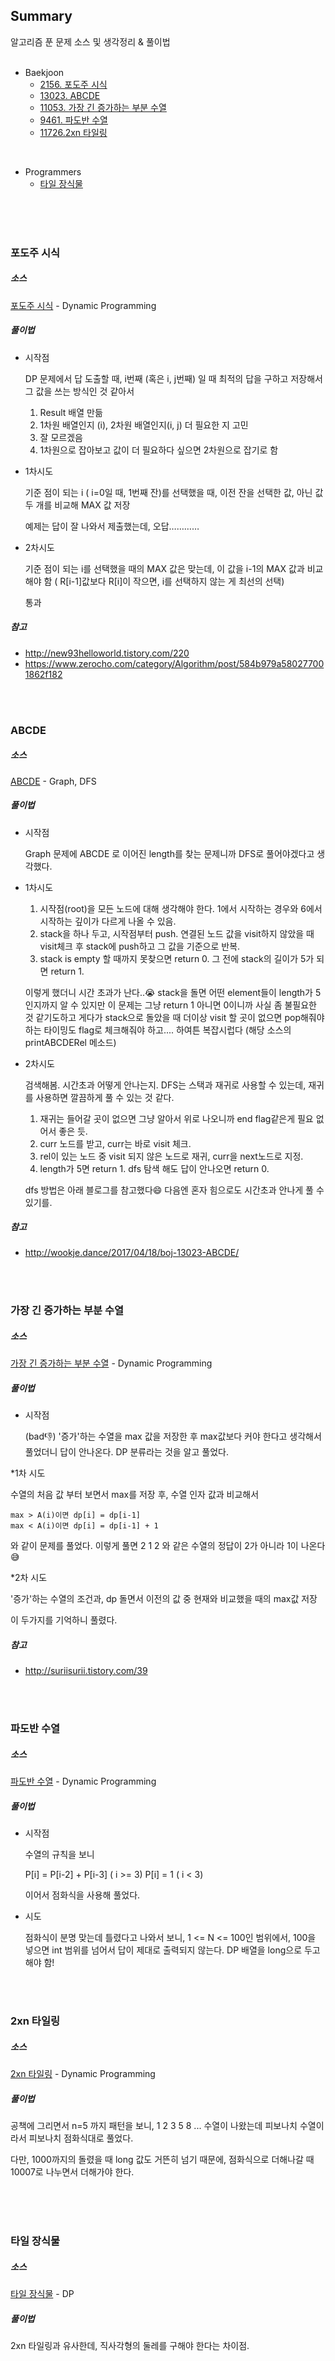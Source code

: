## Summary
알고리즘 푼 문제 소스 및 생각정리 & 풀이법
<br/>
<br/>

- Baekjoon
  * [2156. 포도주 시식](#포도주-시식)
  * [13023. ABCDE](#ABCDE)
  * [11053. 가장 긴 증가하는 부분 수열](#가장-긴-증가하는-부분-수열)
  * [9461. 파도반 수열](#파도반-수열)
  * [11726.2xn 타일링](#2xn-타일링)
  
<br/>

- Programmers
  * [타일 장식물](#타일-장식물)

<br/>
<br/>
<br/>

### 포도주 시식

##### 소스
[포도주 시식](https://github.com/heeyeah/AlgorithmPractice/blob/master/HeeyeahNote/src/baekjoon/P2156_drinkWine.java) - Dynamic Programming

##### 풀이법
* 시작점
  
  DP 문제에서 답 도출할 때, i번째 (혹은 i, j번째) 일 때 최적의 답을 구하고 저장해서 그 값을 쓰는 방식인 것 같아서
  
  1. Result 배열 만듦
  2. 1차원 배열인지 (i), 2차원 배열인지(i, j) 더 필요한 지 고민
  3. 잘 모르겠음
  4. 1차원으로 잡아보고 값이 더 필요하다 싶으면 2차원으로 잡기로 함

* 1차시도
  
  기준 점이 되는 i ( i=0일 때, 1번째 잔)를 선택했을 때, 이전 잔을 선택한 값, 아닌 값 두 개를 비교해 MAX 값 저장
	
  예제는 답이 잘 나와서 제출했는데, 오답…………


* 2차시도

	기준 점이 되는 i를 선택했을 때의 MAX 값은 맞는데, 이 값을 i-1의 MAX 값과 비교해야 함 ( R[i-1]값보다 R[i]이 작으면, i를 선택하지 않는 게 최선의 선택)
  
  통과

##### 참고
- http://new93helloworld.tistory.com/220
- https://www.zerocho.com/category/Algorithm/post/584b979a580277001862f182


<br/><br/>


### ABCDE

##### 소스
[ABCDE](https://github.com/heeyeah/AlgorithmPractice/blob/master/HeeyeahNote/src/baekjoon/P13023_ABCDE.java) - Graph, DFS

##### 풀이법
* 시작점

  Graph 문제에 ABCDE 로 이어진 length를 찾는 문제니까 DFS로 풀어야겠다고 생각했다.
  
* 1차시도

  1. 시작점(root)을 모든 노드에 대해 생각해야 한다. 1에서 시작하는 경우와 6에서 시작하는 깊이가 다르게 나올 수 있음.
  2. stack을 하나 두고, 시작점부터 push. 연결된 노드 값을 visit하지 않았을 때 visit체크 후 stack에 push하고 그 값을 기준으로 반복.
  3. stack is empty 할 때까지 못찾으면 return 0. 그 전에 stack의 길이가 5가 되면 return 1.
  
  이렇게 했더니 시간 초과가 난다..😭
  stack을 돌면 어떤 element들이 length가 5인지까지 알 수 있지만 이 문제는 그냥 return 1 아니면 0이니까 사실 좀 불필요한 것 같기도하고
  게다가 stack으로 돌았을 때 더이상 visit 할 곳이 없으면 pop해줘야 하는 타이밍도 flag로 체크해줘야 하고.... 하여튼 복잡시럽다 (해당 소스의 printABCDERel 메소드)

* 2차시도

  검색해봄. 시간초과 어떻게 안나는지. DFS는 스택과 재귀로 사용할 수 있는데, 재귀를 사용하면 깔끔하게 풀 수 있는 것 같다.
  
  1. 재귀는 들어갈 곳이 없으면 그냥 알아서 위로 나오니까 end flag같은게 필요 없어서 좋은 듯.
  2. curr 노드를 받고, curr는 바로 visit 체크.
  3. rel이 있는 노드 중 visit 되지 않은 노드로 재귀, curr을 next노드로 지정.
  4. length가 5면 return 1. dfs 탐색 해도 답이 안나오면 return 0.

  dfs 방법은 아래 블로그를 참고했다😄 다음엔 혼자 힘으로도 시간초과 안나게 풀 수 있기를.
  
##### 참고
- http://wookje.dance/2017/04/18/boj-13023-ABCDE/

<br/><br/>



### 가장 긴 증가하는 부분 수열

##### 소스
[가장 긴 증가하는 부분 수열](https://github.com/heeyeah/AlgorithmPractice/blob/master/HeeyeahNote/src/baekjoon/P11053_LongSequence.java) - Dynamic Programming

##### 풀이법
* 시작점
  
  (bad👎) '증가'하는 수열을 max 값을 저장한 후 max값보다 커야 한다고 생각해서 풀었더니 답이 안나온다. DP 분류라는 것을 알고 풀었다.
  
*1차 시도

  수열의 처음 값 부터 보면서 max를 저장 후, 수열 인자 값과 비교해서 
  
	max > A(i)이면 dp[i] = dp[i-1]
	max < A(i)이면 dp[i] = dp[i-1] + 1
	  
  와 같이 문제를 풀었다.
  이렇게 풀면 2 1 2 와 같은 수열의 정답이 2가 아니라 1이 나온다😅
  
*2차 시도

  '증가'하는 수열의 조건과, dp 돌면서 이전의 값 중 현재와 비교했을 때의 max값 저장
  
  이 두가지를 기억하니 풀렸다.
  
 
##### 참고
- http://suriisurii.tistory.com/39

<br/><br/>

### 파도반 수열

##### 소스
[파도반 수열](https://github.com/heeyeah/AlgorithmPractice/blob/master/HeeyeahNote/src/baekjoon/P9461_WaveSequence.java) - Dynamic Programming


##### 풀이법

* 시작점

  수열의 규칙을 보니
  
	P[i] = P[i-2] + P[i-3] ( i >= 3)
	P[i] = 1 					 ( i < 3)
	
  이어서 점화식을 사용해 풀었다.
  
* 시도
  
  점화식이 분명 맞는데 틀렸다고 나와서 보니, 1 <= N <= 100인 범위에서, 100을 넣으면 int 범위를 넘어서 답이 제대로 출력되지 않는다. DP 배열을 long으로 두고 해야 함!
  
 <br/><br/>
 
 
### 2xn 타일링

##### 소스
[2xn 타일링](https://github.com/heeyeah/AlgorithmPractice/blob/master/HeeyeahNote/src/baekjoon/P11726_2xnTiling.java) - Dynamic Programming

##### 풀이법

공책에 그리면서 n=5 까지 패턴을 보니, 1 2 3 5 8 ... 수열이 나왔는데 피보나치 수열이라서 피보나치 점화식대로 풀었다.

다만, 1000까지의 돌렸을 때 long 값도 거뜬히 넘기 때문에, 점화식으로 더해나갈 때 10007로 나누면서 더해가야 한다.


<br/>
<br/>
<br/>

### 타일 장식물
##### 소스
[타일 장식물](https://github.com/heeyeah/AlgorithmPractice/blob/master/HeeyeahNote/src/programmers/TileOrnaments.java) - DP

##### 풀이법

2xn 타일링과 유사한데, 직사각형의 둘레를 구해야 한다는 차이점.

